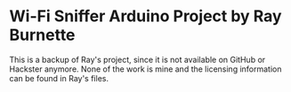 # Wi-Fi Sniffer Arduino Project by Ray Burnette

This is a backup of Ray's project, since it is not available on GitHub or Hackster anymore.
None of the work is mine and the licensing information can be found in Ray's files.
 
